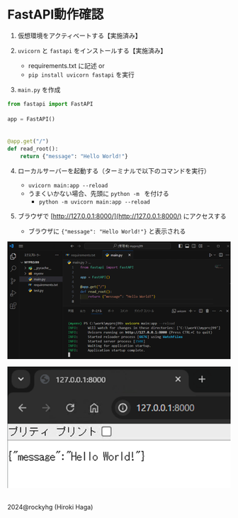 # FastAPI動作確認

1. 仮想環境をアクティベートする【実施済み】

2. `uvicorn` と `fastapi` をインストールする【実施済み】
   - requirements.txt に記述 or
   - `pip install uvicorn fastapi` を実行

3. `main.py` を作成

```python
from fastapi import FastAPI

app = FastAPI()


@app.get("/")
def read_root():
    return {"message": "Hello World!"}
```

4. ローカルサーバーを起動する（ターミナルで以下のコマンドを実行）
   - `uvicorn main:app --reload`
   - うまくいかない場合、先頭に `python -m ` を付ける
     - `python -m uvicorn main:app --reload`

5. ブラウザで [http://127.0.0.1:8000/](http://127.0.0.1:8000/) にアクセスする
   - ブラウザに `{"message": "Hello World!"}` と表示される

![image](./image/3_uvicorn.png)

![image](./image/3_hello-world.png)


<br>2024@rockyhg (Hiroki Haga)
